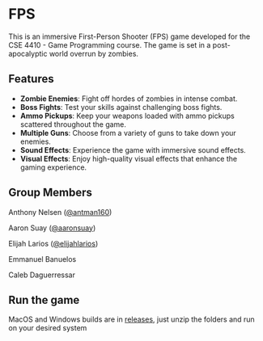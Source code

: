 # FPS
This is an immersive First-Person Shooter (FPS) game developed for the CSE 4410 - Game Programming course. The game is set in a post-apocalyptic world overrun by zombies. 

## Features

- **Zombie Enemies**: Fight off hordes of zombies in intense combat. 
- **Boss Fights**: Test your skills against challenging boss fights.
- **Ammo Pickups**: Keep your weapons loaded with ammo pickups scattered throughout the game.
- **Multiple Guns**: Choose from a variety of guns to take down your enemies.
- **Sound Effects**: Experience the game with immersive sound effects.
- **Visual Effects**: Enjoy high-quality visual effects that enhance the gaming experience.

## Group Members
Anthony Nelsen ([@antman160](https://github.com/antman160))

Aaron Suay ([@aaronsuay](https://github.com/aaronsuay))

Elijah Larios ([@elijahlarios](https://github.com/elijahlarios))

Emmanuel Banuelos

Caleb Daguerressar

## Run the game
MacOS and Windows builds are in [releases](https://github.com/elijahlarios/FPS/releases/tag/v1.0-final), just unzip the folders and run on your desired system
